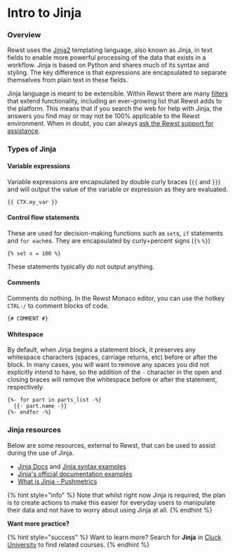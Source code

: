 # Intro to Jinja

### Overview

Rewst uses the [Jinja2](https://jinja.palletsprojects.com/) templating language, also known as Jinja, in text fields to enable more powerful processing of the data that exists in a workflow. Jinja is based on Python and shares much of its syntax and styling. The key difference is that expressions are encapsulated to separate themselves from plain text in these fields.

Jinja language is meant to be extensible. Within Rewst there are many [filters](https://jinja.palletsprojects.com/en/3.1.x/templates/#filters) that extend functionality, including an ever-growing list that Rewst adds to the platform. This means that if you search the web for help with Jinja, the answers you find may or may not be 100% applicable to the Rewst environment. When in doubt, you can always [ask the Rewst support for assistance](../../support-and-community/roc-support/).

### Types of Jinja

#### Variable expressions

Variable expressions are encapsulated by double curly braces (`{{` and `}}`) and will output the value of the variable or expression as they are evaluated.

`{{ CTX.my_var }}`

#### Control flow statements

These are used for decision-making functions such as `set`s, `if` statements and `for each`es. They are encapsulated by curly+percent signs (`{%` `%}`)

```django
{% set x = 100 %}
```

These statements typically do not output anything.

#### Comments

Comments do nothing. In the Rewst Monaco editor, you can use the hotkey `CTRL-/` to comment blocks of code.

`{# COMMENT #}`

#### Whitespace

By default, when Jinja begins a statement block, it preserves any whitespace characters (spaces, carriage returns, etc) before or after the block. In many cases, you will want to remove any spaces you did not explicitly intend to have, so the addition of the `-` character in the open and closing braces will remove the whitespace before or after the statement, respectively.

```django
{%- for part in parts_list -%}
  {{- part.name -}}
{%- endfor -%}
```

### Jinja resources

Below are some resources, external to Rewst, that can be used to assist during the use of Jinja.

* [Jinja Docs](https://documentation.bloomreach.com/engagement/docs/jinja) and [Jinja syntax examples](https://documentation.bloomreach.com/engagement/docs/jinja-syntax)
* [Jinja's official documentation examples](ttps://jinja.palletsprojects.com/en/stable/)
* [What is Jinja - Pushmetrics](https://pushmetrics.io/learn/jinja/what-is-jinja/)

{% hint style="info" %}
Note that whilst right now Jinja is required, the plan is to create actions to make this easier for everyday users to manipulate their data and not have to worry about using Jinja at all.
{% endhint %}

**Want more practice?**

{% hint style="success" %}
Want to learn more? Search for **Jinja** in [Cluck University](https://learn.rewst.io) to find related courses.
{% endhint %}
